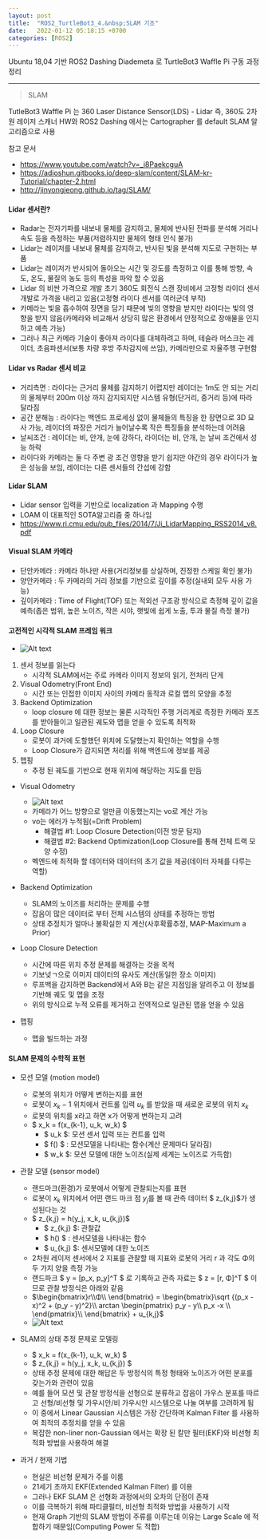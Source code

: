 ```yaml
---
layout: post
title:  "ROS2_TurtleBot3_4.&nbsp;SLAM 기초"
date:   2022-01-12 05:18:15 +0700
categories: [ROS2]
---
```


Ubuntu 18,04 기반 ROS2 Dashing Diademeta 로 TurtleBot3 Waffle Pi 구동 과정 정리

---

> SLAM

TutleBot3 Waffle Pi 는 360 Laser Distance Sensor(LDS) - Lidar 즉, 360도 2차원 레이저 스캐너 HW와 ROS2 Dashing 에서는 Cartographer 를 default SLAM 알고리즘으로 사용

참고 문서

- https://www.youtube.com/watch?v=_i8PaekcguA
- https://adioshun.gitbooks.io/deep-slam/content/SLAM-kr-Tutorial/chapter-2.html
- http://jinyongjeong.github.io/tag/SLAM/

#### Lidar 센서란?

- Radar는 전자기파를 내보내 물체를 감지하고, 물체에 반사된 전파를 분석해 거리나 속도 등을 측정하는 부품(저렴하지만 물체의 형태 인식 불가)
- Lidar는 레이저를 내보내 물체를 감지하고, 반사된 빛을 분석해 지도로 구현하는 부품
- Lidar는 레이저가 반사되어 돌아오는 시간 및 강도를 측정하고 이를 통해 방향, 속도, 온도, 물질의 농도 등의 특성을 파악 할 수 있음
- Lidar 의 비싼 가격으로 개발 초기 360도 회전식 스캔 장비에서 고정형 라이더 센서 개발로 가격을 내리고 있음(고정형 라이다 센서를 여러군데 부착)
- 카메라는 빛을 흡수하여 장면을 담기 때문에 빛의 영향을 받지만 라이다는 빛의 영향을 받지 않음(카메라와 비교해서 상당히 많은 환경에서 안정적으로 장애물을 인지하고 예측 가능)
- 그러나 최근 카메라 기술이 좋아져 라이다를 대체하려고 하며, 테슬라 머스크는 레이더, 초음파센서(보통 차량 후방 주차감지에 쓰임), 카메라만으로 자율주행 구현함

#### Lidar vs Radar 센서 비교

- 거리측면 : 라이다는 근거리 물체를 감지하기 어렵지만 레이더는 1m도 안 되는 거리의 물체부터 200m 이상 까지 감지되지만 시스템 유형(단거리, 중거리 등)에 따라 달라짐
- 공간 분해능 : 라이다는 백엔드 프로세싱 없이 물체들의 특징을 한 장면으로 3D 묘사 가능, 레이더의 파장은 거리가 늘어날수록 작은 특징들을 분석하는데 어려움
- 날씨조건 : 레이더는 비, 안개, 눈에 강하다, 라이더는 비, 안개, 눈 날씨 조건에서 성능 하락
- 라이다와 카메라는 둘 다 주변 광 조건 영향을 받기 쉽지만 야간의 경우 라이다가 높은 성능을 보임, 레이더는 다른 센서들의 간섭에 강함

#### Lidar SLAM

- Lidar sensor 입력을 기반으로 localization 과 Mapping 수행
- LOAM 이 대표적인 SOTA알고리즘 중 하나임
- https://www.ri.cmu.edu/pub_files/2014/7/Ji_LidarMapping_RSS2014_v8.pdf

#### Visual SLAM 카메라

- 단안카메라 : 카메라 하나만 사용(거리정보를 상실하며, 진정한 스케일 확인 불가)
- 양안카메라 : 두 카메라의 거리 정보를 기반으로 깊이를 추정(실내외 모두 사용 가능)
- 깊이카메라 : Time of Flight(TOF) 또는 적외선 구조광 방식으로 측정해 깊이 값을 예측(좁은 범위, 높은 노이즈, 작은 시야, 햇빛에 쉽게 노출, 투과 물질 측정 불가)

#### 고전적인 시각적 SLAM 프레임 워크

- ![Alt text](http://leesangwon0114.github.io/static/img/ROS2/4.2.png)

1. 센서 정보를 읽는다
    - 시각적 SLAM에서는 주로 카메라 이미지 정보의 읽기, 전처리 단게
2. Visual Odometry(Front End)
    - 시간 또는 인접한 이미지 사이의 카메라 동작과 로컬 맵의 모양을 추정
3. Backend Optimization
    - loop closure 에 대한 정보는 물론 시각적인 주행 거리계로 측정한 카메라 포즈를 받아들이고 일관된 궤도와 맵을 얻을 수 있도록 최적화
4. Loop Closure
    - 로봇이 과거에 도할했던 위치에 도달했는지 확인하는 역할을 수행
    - Loop Closure가 감지되면 처리를 위해 백엔드에 정보를 제공
5. 맵핑
    - 추정 된 궤도를 기반으로 현재 위치에 해당하는 지도를 만듬

- Visual Odometry
    - ![Alt text](http://leesangwon0114.github.io/static/img/ROS2/4.3.png)
    - 카메라가 어느 방향으로 얼만큼 이동했는지는 vo로 계산 가능
    - vo는 에러가 누적됨(=Drift Problem)
        - 해결법 #1: Loop Closure Detection(이전 방문 탐지)
        - 해결법 #2: Backend Optimization(Loop Closure를 통해 전체 트랙 모양 수정)
    - 벡엔드에 최적화 할 데이터와 데이터의 초기 값을 제공(데이터 자체를 다루는 역할)

- Backend Optimization
    - SLAM의 노이즈를 처리하는 문제를 수행
    - 잡음이 많은 데이터로 부터 전체 시스템의 상태를 추정하는 방법
    - 상태 추정치가 얼마나 불확실한 지 계산(사후확률추정, MAP-Maximum a Prior)

- Loop Closure Detection
    - 시간에 따른 위치 추정 문제를 해결하는 것을 목적
    - 기보넞ㄱ으로 이미지 데이터의 유사도 계산(동일한 장소 이미지)
    - 루프백을 감지하면 Backend에서 A와 B는 같은 지점임을 알려주고 이 정보를 기반해 궤도 및 맵을 조정
    - 위의 방식으로 누적 오류를 제거하고 전역적으로 일관된 맵을 얻을 수 있음

- 맵핑
    - 맵을 빌드하는 과정

#### SLAM 문제의 수학적 표현

* 모션 모델 (motion model)
    - 로봇의 위치가 어떻게 변하는지를 표현
    - 로봇이 $x_k-1$ 위치에서 컨트롤 입력 $u_k$ 를 받았을 때 새로운 로봇의 위치 $x_k$
    - 로봇의 위치를 x라고 하면 x가 어떻게 변하는지 고려
    - $ x_k = f(x_{k-1}, u_k, w_k) $
        + $ u_k $: 모션 센서 입력 또는 컨트롤 입력
        + $ f() $ : 모션모델을 나타내는 함수(계산 문제마다 달라짐)
        + $ w_k $: 모션 모델에 대한 노이즈(실제 세계는 노이즈로 가득함)

* 관찰 모델 (sensor model)
    - 랜드마크(환경)가 로봇에서 어떻게 관찰되는지를 표현
    - 로봇이 $x_k$ 위치에서 어떤 랜드 마크 점 $y_j$를 볼 때 관측 데이터 $ z_{k,j}$가 생성된다는 것
    - $ z_{k,j} = h(y_j, x_k, u_{k,j})$
        + $ z_{k,j} $: 관찰값
        + $ h() $ : 센서모델을 나타내는 함수
        + $ u_{k,j} $: 센서모델에 대한 노이즈
    - 2차원 레이저 센서에서 2 지표를 관찰할 때 지표와 로봇의 거리 r 과 각도 Φ의 두 가지 양을 측정 가능
    - 랜드파크 $ y = [p_x, p_y]^T $ 로 기록하고 관측 자료는 $ z = [r, Φ]^T $ 이므로 관찰 방정식은 아래와 같음
    - $\begin{bmatrix}r\\Φ\\ \end{bmatrix} = \begin{bmatrix}\sqrt {(p_x - x)^2 + (p_y - y)^2}\\ arctan \begin{pmatrix} p_y - y\\ p_x -x \\ \end{pmatrix}\\ \end{bmatrix} + u_{k,j}$
    - ![Alt text](http://leesangwon0114.github.io/static/img/ROS2/4.1.png)

* SLAM의 상태 추정 문제로 모델링
    - $ x_k = f(x_{k-1}, u_k, w_k) $
    - $ z_{k,j} = h(y_j, x_k, u_{k,j}) $
    - 상태 추정 문제에 대한 해답은 두 방정식의 특정 형태와 노이즈가 어떤 분포를 갖는가와 관련이 있음
    - 예를 들어 모션 및 관찰 방정식을 선형으로 분류하고 잡음이 가우스 분포를 따르고 선형/비선형 및 가우시안/비 가우시안 시스템으로 나눌 여부를 고려하게 됨
    - 이 중에서 Linear Gaussian 시스템은 가장 간단하며 Kalman Filter 를 사용하여 최적의 추정치를 얻을 수 있음
    - 복잡한 non-liner non-Gaussian 에서는 확장 된 칼만 필터(EKF)와 비선형 최적화 방법을 사용하여 해결

* 과거 / 현재 기법
    - 현실은 비선형 문제가 주를 이룸
    - 21세기 초까지 EKF(Extended Kalman Filter) 를 이용
    - 그러나 EKF SLAM 은 선형화 과정에서의 오차의 단점이 존재
    - 이를 극복하기 위해 파티클필터, 비선형 최적화 방법을 사용하기 시작
    - 현재 Graph 기반의 SLAM 방법이 주류를 이루는데 이유는 Large Scale 에 적합하기 때문임(Computing Power 도 적합)
